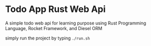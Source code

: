 # Todo App Rust Web Api

A simple todo web api for learning purpose using Rust Programming Language, Rocket Framework, and Diesel ORM

simply run the project by typing `./run.sh`

